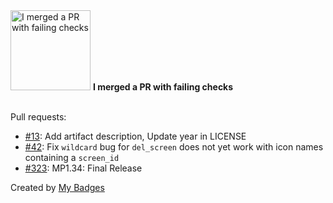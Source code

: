 <img src="https://my-badges.github.io/my-badges/this-is-fine.png" alt="I merged a PR with failing checks" title="I merged a PR with failing checks" width="128">
<strong>I merged a PR with failing checks</strong>
<br><br>

Pull requests:

- <a href="https://github.com/andrewjswan/dtek-blackout-schedule-calendars/pull/13">#13</a>: Add artifact description, Update year in LICENSE
- <a href="https://github.com/andrewjswan/EspHoMaTriXv2/pull/42">#42</a>: Fix `wildcard` bug for `del_screen` does not yet work with icon names containing a `screen_id`
- <a href="https://github.com/MediaPortal/MediaPortal-1/pull/323">#323</a>: MP1.34: Final Release


Created by <a href="https://github.com/my-badges/my-badges">My Badges</a>
